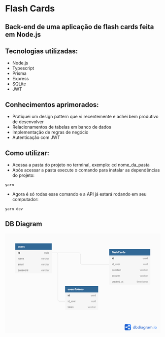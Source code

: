 # Flash Cards

## Back-end de uma aplicação de flash cards feita em Node.js

## Tecnologias utilizadas:
- Node.js
- Typescript
- Prisma
- Express
- SQLite
- JWT

## Conhecimentos aprimorados:
- Pratiquei um design pattern que vi recentemente e achei bem produtivo de desenvolver
- Relacionamentos de tabelas em banco de dados
- Implementação de regras de negócio
- Autenticação com JWT

## Como utilizar:
- Acessa a pasta do projeto no terminal, exemplo: cd nome_da_pasta
- Após acessar a pasta execute o comando para instalar as dependências do projeto:
```
yarn
```
- Agora é só rodas esse comando e a API já estará rodando em seu computador:
```
yarn dev
```

## DB Diagram
![Diagrama das tabelas do banco de dados](./flash-cards.png)